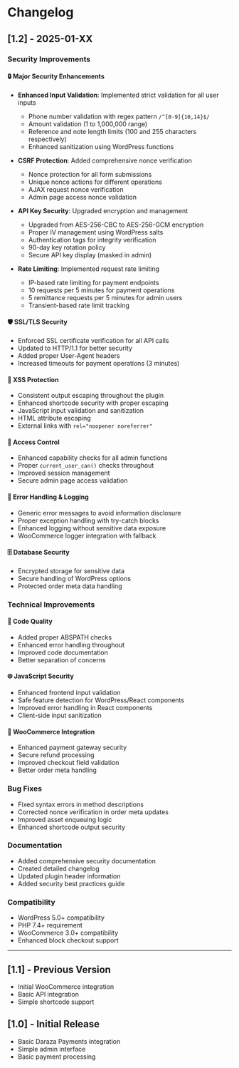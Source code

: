 # Changelog

## [1.2] - 2025-01-XX

### Security Improvements

#### 🔒 **Major Security Enhancements**
- **Enhanced Input Validation**: Implemented strict validation for all user inputs
  - Phone number validation with regex pattern `/^[0-9]{10,14}$/`
  - Amount validation (1 to 1,000,000 range)
  - Reference and note length limits (100 and 255 characters respectively)
  - Enhanced sanitization using WordPress functions

- **CSRF Protection**: Added comprehensive nonce verification
  - Nonce protection for all form submissions
  - Unique nonce actions for different operations
  - AJAX request nonce verification
  - Admin page access nonce validation

- **API Key Security**: Upgraded encryption and management
  - Upgraded from AES-256-CBC to AES-256-GCM encryption
  - Proper IV management using WordPress salts
  - Authentication tags for integrity verification
  - 90-day key rotation policy
  - Secure API key display (masked in admin)

- **Rate Limiting**: Implemented request rate limiting
  - IP-based rate limiting for payment endpoints
  - 10 requests per 5 minutes for payment operations
  - 5 remittance requests per 5 minutes for admin users
  - Transient-based rate limit tracking

#### 🛡️ **SSL/TLS Security**
- Enforced SSL certificate verification for all API calls
- Updated to HTTP/1.1 for better security
- Added proper User-Agent headers
- Increased timeouts for payment operations (3 minutes)

#### 🚫 **XSS Protection**
- Consistent output escaping throughout the plugin
- Enhanced shortcode security with proper escaping
- JavaScript input validation and sanitization
- HTML attribute escaping
- External links with `rel="noopener noreferrer"`

#### 🔐 **Access Control**
- Enhanced capability checks for all admin functions
- Proper `current_user_can()` checks throughout
- Improved session management
- Secure admin page access validation

#### 📝 **Error Handling & Logging**
- Generic error messages to avoid information disclosure
- Proper exception handling with try-catch blocks
- Enhanced logging without sensitive data exposure
- WooCommerce logger integration with fallback

#### 🗄️ **Database Security**
- Encrypted storage for sensitive data
- Secure handling of WordPress options
- Protected order meta data handling

### Technical Improvements

#### 🔧 **Code Quality**
- Added proper ABSPATH checks
- Enhanced error handling throughout
- Improved code documentation
- Better separation of concerns

#### 🌐 **JavaScript Security**
- Enhanced frontend input validation
- Safe feature detection for WordPress/React components
- Improved error handling in React components
- Client-side input sanitization

#### 🔌 **WooCommerce Integration**
- Enhanced payment gateway security
- Secure refund processing
- Improved checkout field validation
- Better order meta handling

### Bug Fixes
- Fixed syntax errors in method descriptions
- Corrected nonce verification in order meta updates
- Improved asset enqueuing logic
- Enhanced shortcode output security

### Documentation
- Added comprehensive security documentation
- Created detailed changelog
- Updated plugin header information
- Added security best practices guide

### Compatibility
- WordPress 5.0+ compatibility
- PHP 7.4+ requirement
- WooCommerce 3.0+ compatibility
- Enhanced block checkout support

---

## [1.1] - Previous Version
- Initial WooCommerce integration
- Basic API integration
- Simple shortcode support

## [1.0] - Initial Release
- Basic Daraza Payments integration
- Simple admin interface
- Basic payment processing 